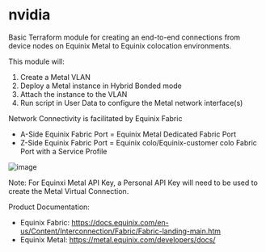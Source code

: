 # nvidia


Basic Terraform module for creating an end-to-end connections from device nodes on Equinix Metal to Equinix colocation environments.

This module will:
1. Create a Metal VLAN
2. Deploy a Metal instance in Hybrid Bonded mode
3. Attach the instance to the VLAN
4. Run script in User Data to configure the Metal network interface(s)

Network Connectivity is facilitated by Equinix Fabric
- A-Side Equinix Fabric Port = Equinix Metal Dedicated Fabric Port
- Z-Side Equinix Fabric Port = Equinix colo/Equinix-customer colo Fabric Port with a Service Profile

![image](https://user-images.githubusercontent.com/67401553/131754678-e8f30a56-af7c-42c5-aafa-30e81d05db06.png)

Note: For Equinxi Metal API Key, a Personal API Key will need to be used to create the Metal Virtual Connection. 

Product Documentation:
- Equinix Fabric: https://docs.equinix.com/en-us/Content/Interconnection/Fabric/Fabric-landing-main.htm
- Equinix Metal:  https://metal.equinix.com/developers/docs/
